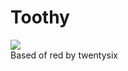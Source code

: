 # Toothy
<a href="https://discord.gg/012qkRgjZVryZQxHU"><img src="https://camo.githubusercontent.com/febe18e2b46f40a76c836e4ec4f03c3512c30f87/68747470733a2f2f696d672e736869656c64732e696f2f62616467652f446973636f72642d6a6f696e253230636861742532302545322538362539322d3733386264372e7376673f7374796c653d666c61742d737175617265"></a>
<br>
Based of red by twentysix
